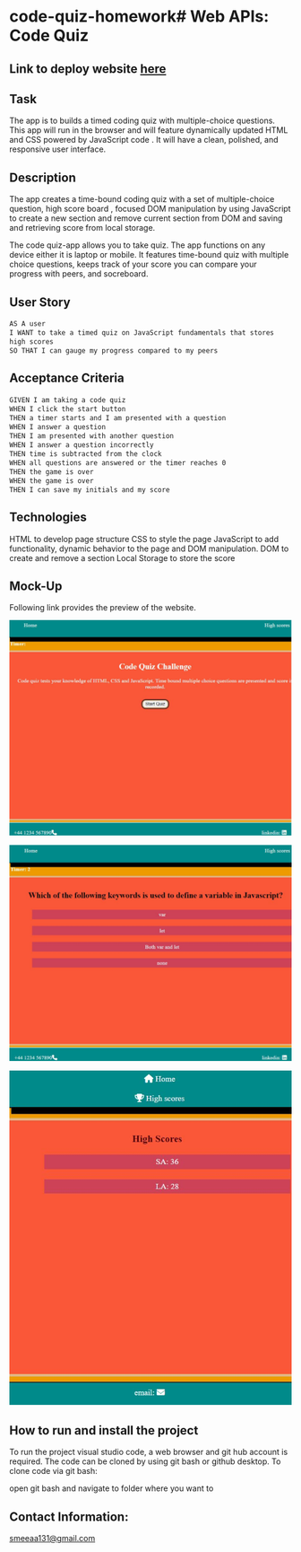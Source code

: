 # code-quiz-homework# Web APIs: Code Quiz

## Link to deploy website [here](https://smeea-2018.github.io/code-quizz/)

## Task

The app is to builds a timed coding quiz with multiple-choice questions. This app will run in the browser and will feature dynamically updated HTML and CSS powered by JavaScript code . It will have a clean, polished, and responsive user interface.

## Description

The app creates a time-bound coding quiz with a set of multiple-choice question, high score board , focused DOM manipulation by using JavaScript to create a new section and remove current section from DOM and saving and retrieving score from local storage.

The code quiz-app allows you to take quiz. The app functions on any device either it is laptop or mobile. It features time-bound quiz with multiple choice questions, keeps track of your score you can compare your progress with peers, and socreboard.

## User Story

```
AS A user
I WANT to take a timed quiz on JavaScript fundamentals that stores high scores
SO THAT I can gauge my progress compared to my peers
```

## Acceptance Criteria

```
GIVEN I am taking a code quiz
WHEN I click the start button
THEN a timer starts and I am presented with a question
WHEN I answer a question
THEN I am presented with another question
WHEN I answer a question incorrectly
THEN time is subtracted from the clock
WHEN all questions are answered or the timer reaches 0
THEN the game is over
WHEN the game is over
THEN I can save my initials and my score
```

## Technologies

HTML to develop page structure
CSS to style the page
JavaScript to add functionality, dynamic behavior to the page and DOM manipulation.
DOM to create and remove a section
Local Storage to store the score

## Mock-Up

Following link provides the preview of the website.

![The code-quiz webpage includes a  header with home and high scores links , a description of code-quiz with start button and footer at the bottom of the page.](./assets/images/codequizstartpage.JPG)

![The code-quiz webpage includes a  header with home and high scores links , a question with multiple answer and footer at the bottom of the page.](./assets/images/codequizquestionspage.JPG)

![The  responsive code-quiz webpage showing high scores .](./assets/images/highscores.JPG)

## How to run and install the project

To run the project visual studio code, a web browser and git hub account is required. The code can be cloned by using git bash or github desktop. To clone code via git bash:

open git bash and navigate to folder where you want to

## Contact Information:

smeeaa131@gmail.com

